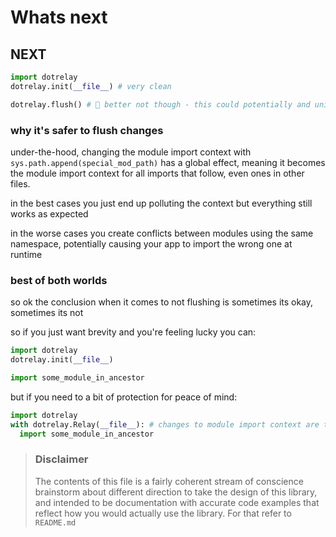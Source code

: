 # Whats next


## NEXT
```py
import dotrelay
dotrelay.init(__file__) # very clean

dotrelay.flush() # 👃 better not though - this could potentially and unintentionally remove a module import path that was already there and should stay there!
```

### why it's safer to flush changes
under-the-hood, changing the module import context with `sys.path.append(special_mod_path)` has a global effect, meaning it becomes the module import context for all imports that follow, even ones in other files.

in the best cases you just end up polluting the context but everything still works as expected

in the worse cases you create conflicts between modules using the same namespace, potentially causing your app to import the wrong one at runtime


### best of both worlds
so ok the conclusion when it comes to not flushing is sometimes its okay, sometimes its not 

so if you just want brevity and you're feeling lucky you can:
```py
import dotrelay
dotrelay.init(__file__)

import some_module_in_ancestor
```

but if you need to a bit of protection for peace of mind:
```py
import dotrelay
with dotrelay.Relay(__file__): # changes to module import context are temporary
  import some_module_in_ancestor

```

> ### Disclaimer 
> The contents of this file is a fairly coherent stream of conscience brainstorm about different direction to take the design of this library, and intended to be documentation with accurate code examples that reflect how you would actually use the library. For that refer to `README.md`
